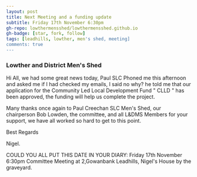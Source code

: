 ```yaml
---
layout: post
title: Next Meeting and a funding update
subtitle: Friday 17th November 6:30pm
gh-repo: lowthermensshed/lowthermensshed.github.io
gh-badge: [star, fork, follow]
tags: [leadhills, lowther, men's shed, meeting]
comments: true
---
```

### Lowther and District Men's Shed

Hi All, we had some great news today, Paul SLC Phoned me this afternoon and asked me if I had checked my emails, I said no why?  he told me that our application for the Community Led Local Development Fund " CLLD " has been approved, the funding will help us complete the project.

Many thanks once again to Paul Creechan SLC Men's Shed, our chairperson Bob Lowden, the committee, and all L&DMS Members for your support, we have all worked so hard to get to this point.

Best Regards

Nigel.

COULD YOU ALL PUT THIS DATE IN YOUR DIARY:  Friday 17th November 6:30pm Committee Meeting at 2,Gowanbank Leadhills, Nigel's House by the graveyard.
